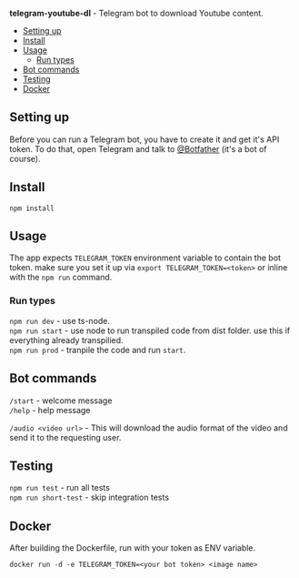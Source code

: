**telegram-youtube-dl** - Telegram bot to download Youtube content.

- [Setting up](#setting-up)
- [Install](#install)
- [Usage](#usage)
  - [Run types](#run-types)
- [Bot commands](#bot-commands)
- [Testing](#testing)
- [Docker](#docker)
## Setting up
Before you can run a Telegram bot, you have to create it and get it's API token. To do that, open Telegram and talk to 
[@Botfather](https://t.me/botfather) (it's a bot of course). 

## Install
`npm install`

## Usage
The app expects `TELEGRAM_TOKEN` environment variable to contain the bot token. make sure you set it up via `export TELEGRAM_TOKEN=<token>` or inline with the `npm run` command.  

### Run types
`npm run dev` - use ts-node. </br>
`npm run start` - use node to run transpiled code from dist folder. use this if everything already transpilied.</br> 
`npm run prod` - tranpile the code and run `start`.

## Bot commands
`/start` - welcome message </br>
`/help` - help message </br>

`/audio <video url>` - This will download the audio format of the video and send it to the requesting user. 

## Testing
`npm run test` - run all tests </br>
`npm run short-test` - skip integration tests

## Docker
After building the Dockerfile, run with your token as ENV variable.

`docker run -d -e TELEGRAM_TOKEN=<your bot token> <image name>`